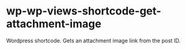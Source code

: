 wp-wp-views-shortcode-get-attachment-image
==========================================

Wordpress shortcode. Gets an attachment image link from the post ID.
